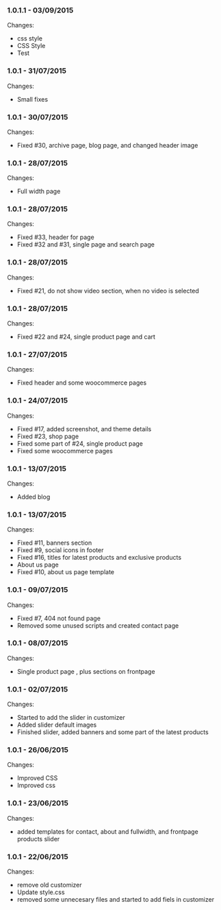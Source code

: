 

### 1.0.1.1 - 03/09/2015

 Changes: 


 * css style
 * CSS Style
 * Test


### 1.0.1 - 31/07/2015

 Changes: 


 * Small fixes


### 1.0.1 - 30/07/2015

 Changes: 


 * Fixed #30, archive page, blog page, and changed header image


### 1.0.1 - 28/07/2015

 Changes: 


 * Full width page


### 1.0.1 - 28/07/2015

 Changes: 


 * Fixed #33, header for page
 * Fixed #32 and #31, single page and search page


### 1.0.1 - 28/07/2015

 Changes: 


 * Fixed #21, do not show video section, when no video is selected


### 1.0.1 - 28/07/2015

 Changes: 


 * Fixed #22 and #24, single product page and cart


### 1.0.1 - 27/07/2015

 Changes: 


 * Fixed header and some woocommerce pages


### 1.0.1 - 24/07/2015

 Changes: 


 * Fixed #17, added screenshot, and theme details
 * Fixed #23, shop page
 * Fixed some part of #24, single product page
 * Fixed some woocommerce pages


### 1.0.1 - 13/07/2015

 Changes: 


 * Added blog


### 1.0.1 - 13/07/2015

 Changes: 


 * Fixed #11, banners section
 * Fixed #9, social icons in footer
 * Fixed #16, titles for latest products and exclusive products
 * About us page
 * Fixed #10, about us page template


### 1.0.1 - 09/07/2015

 Changes: 


 * Fixed #7, 404 not found page
 * Removed some unused scripts and created contact page


### 1.0.1 - 08/07/2015

 Changes: 


 * Single product page , plus sections on frontpage


### 1.0.1 - 02/07/2015

 Changes: 


 * Started to add the slider in customizer
 * Added slider default images
 * Finished slider, added banners and some part of the latest products


### 1.0.1 - 26/06/2015

 Changes: 


 * Improved CSS
 * Improved css


### 1.0.1 - 23/06/2015

 Changes: 


 * added templates for contact, about and fullwidth, and frontpage products slider


### 1.0.1 - 22/06/2015

 Changes: 


 * remove old customizer
 * Update style.css
 * removed some unnecesary files and started to add fiels in customizer
